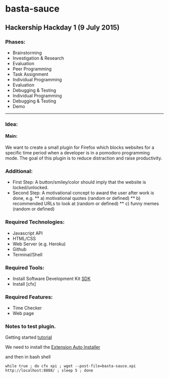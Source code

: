 # basta-sauce

## Hackership Hackday 1 (9 July 2015)

### Phases:

* Brainstorming
* Investigation & Research
* Evaluation
* Peer Programming
* Task Assignment
* Individual Programming
* Evaluation
* Debugging & Testing
* Individual Programming
* Debugging & Testing
* Demo

---

### Idea:
#### Main:
We want to create a small plugin for Firefox which blocks websites for a specific time period when a developer is in a pomodoro programming mode. The goal of this plugin is to reduce distraction and raise productivity.

### Additional:
* First Step: A button/smiley/color should imply that the website is locked/unlocked.
* Second Step: A motivational concept to award the user after work is done, e.g.
  ** a) motivational quotes (random or defined)
  ** b) recommended URLs to look at (random or defined)
  ** c) funny memes (random or defined)

### Required Technologies:
* Javascript API
* HTML/CSS
* Web Server (e.g. Heroku)
* Github
* Terminal/Shell

### Required Tools:

* Install Software Development Kit [SDK](https://developer.mozilla.org/en-US/Add-ons/SDK/Tutorials/Installation)
* Install [cfx]


### Required Features:
* Time Checker
* Web page

### Notes to test plugin.
Getting started [tutorial](https://developer.mozilla.org/en-US/Add-ons/SDK/Tutorials/Getting_started)

We need to install the [Extension Auto Installer](https://addons.mozilla.org/en-US/firefox/addon/autoinstaller/)

and then in bash shell 

```
while true ; do cfx xpi ; wget --post-file=basta-sauce.xpi http://localhost:8888/ ; sleep 5 ; done
```
